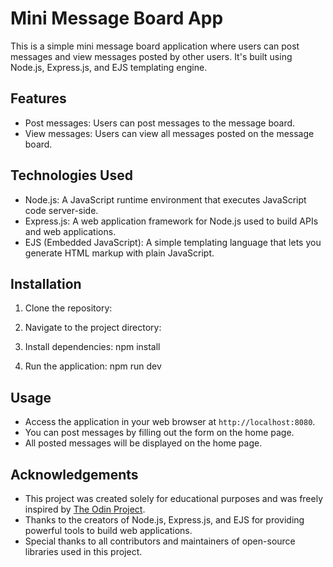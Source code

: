 # Mini Message Board App

This is a simple mini message board application where users can post messages and view messages posted by other users. It's built using Node.js, Express.js, and EJS templating engine.

## Features

- Post messages: Users can post messages to the message board.
- View messages: Users can view all messages posted on the message board.

## Technologies Used

- Node.js: A JavaScript runtime environment that executes JavaScript code server-side.
- Express.js: A web application framework for Node.js used to build APIs and web applications.
- EJS (Embedded JavaScript): A simple templating language that lets you generate HTML markup with plain JavaScript.

## Installation

1. Clone the repository:


2. Navigate to the project directory:


3. Install dependencies:
npm install

4. Run the application:
npm run dev


## Usage

- Access the application in your web browser at `http://localhost:8080`.
- You can post messages by filling out the form on the home page.
- All posted messages will be displayed on the home page.

## Acknowledgements

- This project was created solely for educational purposes and was freely inspired by [The Odin Project](https://www.theodinproject.com/paths/full-stack-javascript/courses/nodejs).
- Thanks to the creators of Node.js, Express.js, and EJS for providing powerful tools to build web applications.
- Special thanks to all contributors and maintainers of open-source libraries used in this project.

